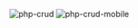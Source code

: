 ![php-crud](https://github.com/Whllrdtrrn/PHP-CRUD/assets/56507691/c50cb99a-0d6c-4518-ab38-3181f47039d6)
![php-crud-mobile](https://github.com/Whllrdtrrn/PHP-CRUD/assets/56507691/169b487e-0302-47c7-8c36-459278f1e4d8)
